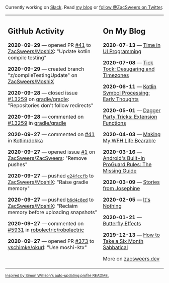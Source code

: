 Currently working on [Slack](https://slack.com/). Read [my blog](https://zacsweers.dev/) or [follow @ZacSweers on Twitter](https://twitter.com/ZacSweers).

<table><tr><td valign="top" width="60%">

## GitHub Activity
<!-- githubActivity starts -->
**2020-09-29** — opened PR [#41](https://api.github.com/repos/ZacSweers/MoshiX/pulls/41) to [ZacSweers/MoshiX](https://api.github.com/repos/ZacSweers/MoshiX): "Update kotlin compile testing"

**2020-09-29** — created branch "z/compileTestingUpdate" on [ZacSweers/MoshiX](https://api.github.com/repos/ZacSweers/MoshiX)

**2020-09-28** — closed issue [#13259](https://api.github.com/repos/gradle/gradle/issues/13259) on [gradle/gradle](https://api.github.com/repos/gradle/gradle): "Repositories don't follow redirects"

**2020-09-28** — commented on [#13259](https://github.com/gradle/gradle/issues/13259#issuecomment-699796544) in [gradle/gradle](https://api.github.com/repos/gradle/gradle)

**2020-09-27** — commented on [#41](https://github.com/Kotlin/dokka/issues/41#issuecomment-699723119) in [Kotlin/dokka](https://api.github.com/repos/Kotlin/dokka)

**2020-09-27** — opened issue [#1](https://api.github.com/repos/ZacSweers/ZacSweers/issues/1) on [ZacSweers/ZacSweers](https://api.github.com/repos/ZacSweers/ZacSweers): "Remove pushes"

**2020-09-27** — pushed [`e24fccfb`](https://github.com/ZacSweers/MoshiX/commit/e24fccfb53090d41e2876efc6d32b5c08645777d) to [ZacSweers/MoshiX](https://api.github.com/repos/ZacSweers/MoshiX): "Raise gradle memory"

**2020-09-27** — pushed [`b6d4c8ed`](https://github.com/ZacSweers/MoshiX/commit/b6d4c8ed1e9429b7fa27fe5064aca9ba6026be1b) to [ZacSweers/MoshiX](https://api.github.com/repos/ZacSweers/MoshiX): "Reclaim memory before uploading snapshots"

**2020-09-27** — commented on [#5931](https://github.com/robolectric/robolectric/issues/5931#issuecomment-699690613) in [robolectric/robolectric](https://api.github.com/repos/robolectric/robolectric)

**2020-09-27** — opened PR [#373](https://api.github.com/repos/yschimke/okurl/pulls/373) to [yschimke/okurl](https://api.github.com/repos/yschimke/okurl): "Use moshi-ktx"
<!-- githubActivity ends -->
</td><td valign="top" width="40%">

## On My Blog
<!-- blog starts -->
**2020-07-13** — [Time in UI Programming](https://www.zacsweers.dev/time-in-ui/)

**2020-07-08** — [Tick Tock: Desugaring and Timezones](https://www.zacsweers.dev/ticktock-desugaring-timezones/)

**2020-06-11** — [Kotlin Symbol Processing: Early Thoughts](https://www.zacsweers.dev/kotlin-symbol-processor-early-thoughts/)

**2020-05-01** — [Dagger Party Tricks: Extension Functions](https://www.zacsweers.dev/dagger-party-tricks-extension-functions/)

**2020-04-03** — [Making My WFH Life Bearable](https://www.zacsweers.dev/making-wfh-life-bearable/)

**2020-03-16** — [Android's Built-in ProGuard Rules: The Missing Guide](https://www.zacsweers.dev/android-proguard-rules/)

**2020-03-09** — [Stories from Josephine](https://www.zacsweers.dev/stories-from-josephine/)

**2020-02-05** — [It's Nothing](https://www.zacsweers.dev/its-nothing/)

**2020-01-21** — [Butterfly Effects](https://www.zacsweers.dev/butterfly-effects/)

**2019-12-13** — [How to Take a Six Month Sabbatical](https://www.zacsweers.dev/how-to-take-a-six-month-sabbatical/)
<!-- blog ends -->
More on [zacsweers.dev](https://zacsweers.dev/)
</td></tr></table>

<sub><a href="https://simonwillison.net/2020/Jul/10/self-updating-profile-readme/">Inspired by Simon Willison's auto-updating profile README.</a></sub>